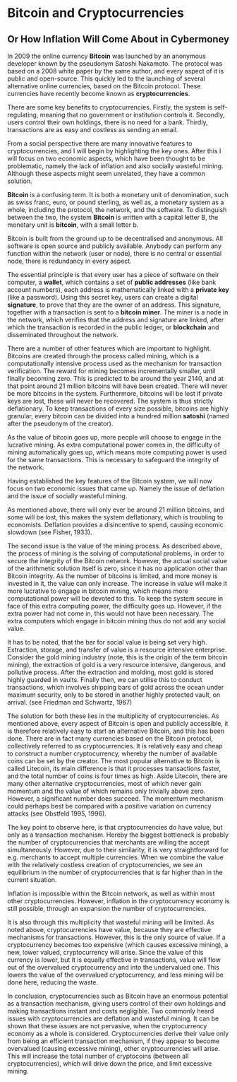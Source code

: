 Bitcoin and Cryptocurrencies
=============================================================
Or How Inflation Will Come About in Cybermoney
-------------------------------------------------------------

In 2009 the online currency **Bitcoin** was launched by an anonymous developer known by the pseudonym Satoshi Nakamoto.
The protocol was based on a 2008 white paper by the same author, and every aspect of it is public and open-source.
This quickly led to the launching of several alternative online currencies, based on the Bitcoin protocol.
These currencies have recently become known as **cryptocurrencies**.

There are some key benefits to cryptocurrencies.
Firstly, the system is self-regulating, meaning that no government or institution controls it.
Secondly, users control their own holdings, there is no need for a bank.
Thirdly, transactions are as easy and costless as sending an email.

From a social perspective there are many innovative features to cryptocurrencies,
and I will begin by highlighting the key ones.
After this I will focus on two economic aspects, which have been thought to be problematic,
namely the lack of inflation and also socially wasteful mining.
Although these aspects might seem unrelated, they have a common solution.

**Bitcoin** is a confusing term.
It is both a monetary unit of denomination,
such as swiss franc, euro, or pound sterling,
as well as, a monetary system as a whole, including the protocol, the network, and the software.
To distinguish between the two, the system **Bitcoin** is written with a capital letter B,
the monetary unit is **bitcoin**, with a small letter b.

Bitcoin is built from the ground up to be decentralised and anonymous.
All software is open source and publicly available.
Anybody can perform any function within the network (user or node),
there is no central or essential node,
there is redundancy in every aspect.

The essential principle is that every user has a piece of software on their computer, a **wallet**,
which contains a set of **public addresses** (like bank account numbers),
each address is mathematically linked with a **private key** (like a password).
Using this secret key, users can create a digital **signature**, 
to prove that they are the owner of an address.
This signature, together with a transaction is sent to a **bitcoin miner**.
The miner is a node in the network,
which verifies that the address and signature are linked,
after which the transaction is recorded in the public ledger,
or **blockchain** and disseminated throughout the network.

There are a number of other features which are important to highlight.
Bitcoins are created through the process called mining,
which is a computationally intensive process used as the mechanism for transaction verification.
The reward for mining becomes incrementally smaller, until finally becoming zero.
This is predicted to be around the year 2140, and at that point around 21 million bitcoins will have been created.
There will never be more bitcoins in the system.
Furthermore, bitcoins will be lost if private keys are lost, these will never be recovered.
The system is thus strictly deflationary.
To keep transactions of every size possible, bitcoins are highly granular,
every bitcoin can be divided into a hundred million **satoshi** (named after the pseudonym of the creator).

As the value of bitcoin goes up, more people will choose to engage in the lucrative mining.
As extra computational power comes in, the difficulty of mining automatically goes up,
which means more computing power is used for the same transactions.
This is necessary to safeguard the integrity of the network.

Having established the key features of the Bitcoin system,
we will now focus on two economic issues that came up.
Namely the issue of deflation and the issue of socially wasteful mining.

As mentioned above, there will only ever be around 21 million bitcoins, and some will be lost,
this makes the system deflationary, which is troubling to economists.
Deflation provides a disincentive to spend, causing economic slowdown (see Fisher, 1933). 

The second issue is the value of the mining process.
As described above, the process of mining is the solving of computational problems,
in order to secure the integrity of the Bitcoin network.
However, the actual social value of the arithmetic solution itself is zero, since it has no application other than Bitcoin integrity.
As the number of bitcoins is limited, and more money is invested in it, the value can only increase.
The increase in value will make it more lucrative to engage in bitcoin mining,
which means more computational power will be devoted to this.
To keep the system secure in face of this extra computing power, the difficulty goes up.
However, if the extra power had not come in, this would not have been necessary.
The extra computers which engage in bitcoin mining thus do not add any social value.

It has to be noted, that the bar for social value is being set very high.
Extraction, storage, and transfer of value is a resource intensive enterprise.
Consider the gold mining industry (note, this is the origin of the term bitcoin mining),
the extraction of gold is a very resource intensive, dangerous, and pollutive process.
After the extraction and molding, most gold is stored highly guarded in vaults.
Finally then, we can utilise this to conduct transactions,
which involves shipping bars of gold across the ocean under maximum security,
only to be stored in another highly protected vault, on arrival. (see Friedman and Schwartz, 1967)

The solution for both these lies in the multiplicity of cryptocurrencies.
As mentioned above, every aspect of Bitcoin is open and publicly accessible,
it is therefore relatively easy to start an alternative Bitcoin, and this has been done.
There are in fact many currencies based on the Bitcoin protocol, collectively referred to as
cryptocurrencies.
It is relatively easy and cheap to construct a number cryptocurrency, whereby the number of available coins can be set by the creator.
The most popular alternative to Bitcoin is called Litecoin, its main difference is that it processes transactions faster, and the total number of coins is four times as high.
Aside Litecoin, there are many other alternative cryptocurrencies,
most of which never gain momentum and the value of which remains only trivially above zero.
However, a significant number does succeed.
The momentum mechanism could perhaps best be compared with a positive variation on currency attacks (see Obstfeld 1995, 1996).

The key point to observe here, is that cryptocurrencies do have value, but only as a transaction mechanism.
Hereby the biggest bottleneck is probably the number of cryptocurrencies that merchants are willing the accept simultaneously.
However, due to their similarity, it is very straightforward for e.g. merchants to accept multiple currencies.
When we combine the value with the relatively costless creation of cryptocurrencies,
we see an equilibrium in the number of cryptocurrencies that is far higher than in the current situation.

Inflation is impossible within the Bitcoin network, as well as within most other cryptocurrencies.
However, inflation in the cryptocurrency economy is still possible, through an expansion the number of cryptocurrencies.

It is also through this multiplicity that wasteful mining will be limited.
As noted above, cryptocurrencies have value, because they are effective mechanisms for transactions.
However, this is the only source of value.
If a cryptocurrency becomes too expensive (which causes excessive mining), 
a new, lower valued, cryptocurrency will arise.
Since the value of this currency is lower, but it is equally effective in transactions, value will flow out of the overvalued cryptocurrency and into the undervalued one.
This lowers the value of the overvalued cryptocurrency, and less mining will be done here, reducing the waste.

In conclusion, cryptocurrencies such as Bitcoin have an enormous potential as a transaction mechanism,
giving users control of their own holdings and making transactions instant and costs negligible.
Two commonly heard issues with cryptocurrencies are deflation and wasteful mining.
It can be shown that these issues are not pervasive,
when the cryptocurrency economy as a whole is considered.
Cryptocurrencies derive their value only from being an efficient transaction mechanism,
if they appear to become overvalued (causing excessive mining), other cryptocurrencies will arise.
This will increase the total number of cryptocoins (between all cryptocurrencies),
which will drive down the price, and limit excessive mining.
